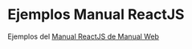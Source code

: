 # Ejemplos Manual ReactJS
Ejemplos del [Manual ReactJS de Manual Web][ReactJS]

[ReactJS]: http://www.manualweb.net/reactjs/
